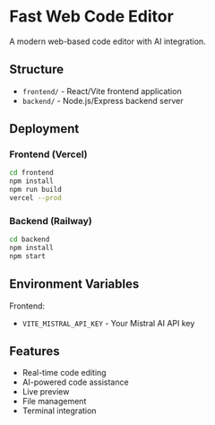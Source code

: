 # Fast Web Code Editor

A modern web-based code editor with AI integration.

## Structure

- `frontend/` - React/Vite frontend application
- `backend/` - Node.js/Express backend server

## Deployment

### Frontend (Vercel)
```bash
cd frontend
npm install
npm run build
vercel --prod
```

### Backend (Railway)
```bash
cd backend
npm install
npm start
```

## Environment Variables

Frontend:
- `VITE_MISTRAL_API_KEY` - Your Mistral AI API key

## Features

- Real-time code editing
- AI-powered code assistance
- Live preview
- File management
- Terminal integration